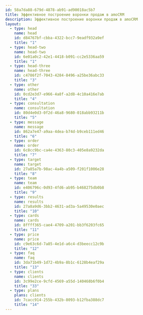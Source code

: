 ```yaml
---
id: 58a7da88-679d-4878-ab91-ad90018ac5b7
title: Эффективное построение воронки продаж в amoCRM
description: Эффективное построение воронки продаж в amoCRM
layout:
  - type: head
    name: head
    id: d84767bf-cbba-4322-bcc7-9eadf932a9ef
    title: "1"
  - type: head-two
    name: head-two
    id: 6e01a0c2-42e1-4418-b091-cc2e5336aa59
    title: "1"
  - type: head-three
    name: head-three
    id: c4786f2f-7043-4284-8496-a25be36abc33
    title: "3"
  - type: other
    name: other
    id: 0cd2e3d7-e966-4a8f-a2d8-4c10a416e7ab
    title: "4"
  - type: consultation
    name: consultation
    id: 80d4e0d3-0f2d-46a8-9680-018abb93211b
    title: "5"
  - type: message
    name: message
    id: 862a7e47-a9aa-4dea-b74d-b9ceb111ed46
    title: "6"
  - type: order
    name: order
    id: 6c8cc9bc-ca4e-4363-80c3-405e8a9232da
    title: "7"
  - type: target
    name: target
    id: 27a85a7b-98ac-4a4b-a509-f201f1006e28
    title: "8"
  - type: team
    name: team
    id: e406796c-0d93-4fd6-ab95-b468275db0b8
    title: "9"
  - type: results
    name: results
    id: 27a8a9d6-3bb2-4631-ad3a-5a49530e0aec
    title: "10"
  - type: cards
    name: cards
    id: 8ffff365-cae4-4709-a201-bb3f6203fc65
    title: "11"
  - type: price
    name: price
    id: c9e63c6d-7a85-4e1d-a6c4-d3beecc12c9b
    title: "12"
  - type: faq
    name: faq
    id: 3da71b49-1d72-4b9a-8b1c-6128b4eaf29a
    title: "13"
  - type: clients
    name: clients
    id: 3c99e2ce-9cfd-4569-a55d-140468b6f0b4
    title: "33"
  - type: plans
    plans: clients
    id: 7cacc914-255b-432b-8093-b12fba388dc7
    title: "14"
---
```

